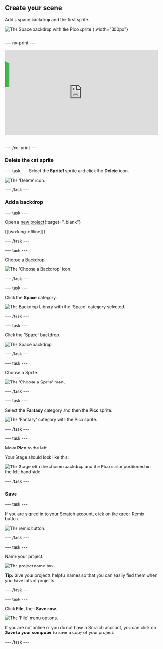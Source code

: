## Create your scene

<div style="display: flex; flex-wrap: wrap">
<div style="flex-basis: 200px; flex-grow: 1; margin-right: 15px;">
Add a space backdrop and the first sprite.
</div>
<div>

![The Space backdrop with the Pico sprite.](images/backdrop-step.png){:width="300px"}

</div>
</div>

--- no-print ---

<html>
<div style="position: relative; overflow: hidden; padding-top: 56.25%;">
  <iframe 
    style="position: absolute; top: 0; left: 0; width: 100%; height: 100%; border: none;" 
    src="https://www.youtube.com/embed/GaoChS1fG3o?rel=0&cc_load_policy=1" 
    allowfullscreen 
    allow="accelerometer; autoplay; clipboard-write; encrypted-media; gyroscope; picture-in-picture; web-share">
  </iframe>
  <div style="
    pointer-events: none;
    position: absolute;
    top: 0; left: 0; width: 100%; height: 100%;
    border: 14px solid #3fb654;
    border-radius: 40px;
    box-shadow: 0 0 20px #3fb654;
    --wave: url('data:image/svg+xml;utf8,<svg xmlns=&quot;http://www.w3.org/2000/svg&quot; viewBox=&quot;0 0 100 100&quot; preserveAspectRatio=&quot;none&quot;><path fill=&quot;white&quot; d=&quot;M0,30 C20,60 40,0 60,30 C80,60 100,0 100,30 L100,100 L0,100 Z&quot;/></svg>');
    -webkit-mask-image: var(--wave);
    -webkit-mask-repeat: repeat-x;
    -webkit-mask-size: 50% 40%;
    mask-image: var(--wave);
    mask-repeat: repeat-x;
    mask-size: 50% 40%;
  "></div>
</div><br>
</html>


--- /no-print ---

### Delete the cat sprite

--- task ---
Select the **Sprite1** sprite and click the **Delete** icon.

![The 'Delete' icon.](images/delete-sprite.png)

--- /task ---

### Add a backdrop

--- task ---

Open a [new project](https://scratch.mit.edu/projects/582213331/editor){:target="_blank"}.

[[[working-offline]]]

--- /task ---

--- task ---

Choose a Backdrop.

![The 'Choose a Backdrop' icon.](images/choose_a_backdrop.png)

--- /task ---

--- task ---

Click the **Space** category.

![The Backdrop Library with the 'Space' category selected.](images/space-backdrops.png)

--- /task ---

--- task ---

Click the 'Space' backdrop.

![The Space backdrop](images/space_backdrop.png)

--- /task ---

--- task ---

Choose a Sprite.

![The 'Choose a Sprite' menu.](images/menu_choose_sprite.png)

--- /task ---

--- task ---

Select the **Fantasy** category and then the **Pico** sprite.

![The 'Fantasy' category with the Pico sprite.](images/fantasy-pico.png)

--- /task ---

--- task ---

Move **Pico** to the left. 

Your Stage should look like this:

![The Stage with the chosen backdrop and the Pico sprite positioned on the left-hand side.](images/pico-on-stage.png)

--- /task ---

### Save

--- task ---

If you are signed in to your Scratch account, click on the green Remix button.

![The remix button.](images/remix-button.png)

--- /task ---

--- task ---

Name your project.

![The project name box.](images/project-name.png)

**Tip:** Give your projects helpful names so that you can easily find them when you have lots of projects. 

--- /task ---

--- task ---

Click **File**, then **Save now**.

![The 'File' menu options.](images/file-menu.png)

If you are not online or you do not have a Scratch account, you can click on **Save to your computer** to save a copy of your project.

--- /task ---